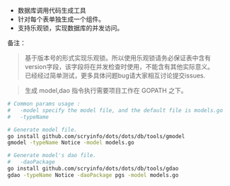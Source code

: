 
- 数据库调用代码生成工具
- 针对每个表单独生成一个组件。
- 支持乐观锁，实现数据库的并发访问。

备注：
> 基于版本号的形式实现乐观锁。所以使用乐观锁请务必保证表中含有version字段，该字段将在并发检查时使用，不能含有其他实际意义。<br>
已经经过简单测试，更多具体问题bug请大家相互讨论提交issues.

> 生成 model,dao 指令执行需要项目工作在 GOPATH 之下。


```sh
# Common params usage :
#   -model specify the model file, and the default file is models.go
#   -typeName

# Generate model file.
go install github.com/scryinfo/dots/dots/db/tools/gmodel
gmodel -typeName Notice -model models.go

# Generate model's dao file.
#   -daoPackage
go install github.com/scryinfo/dots/dots/db/tools/gdao
gdao -typeName Notice -daoPackage pgs -model models.go
```